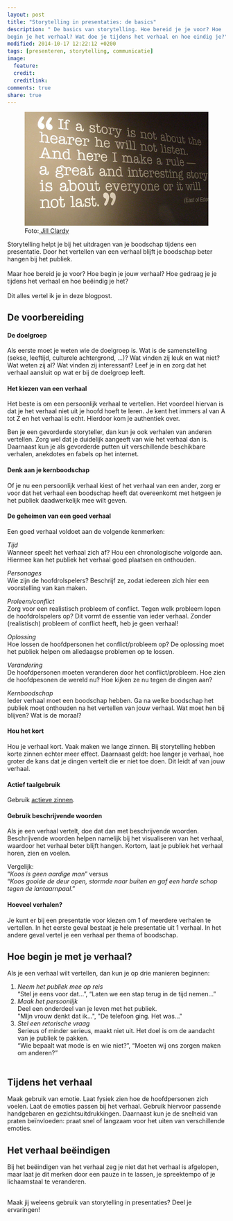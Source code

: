 ```yaml
---
layout: post
title: "Storytelling in presentaties: de basics"
description: " De basics van storytelling. Hoe bereid je je voor? Hoe
begin je het verhaal? Wat doe je tijdens het verhaal en hoe eindig je?"
modified: 2014-10-17 12:22:12 +0200
tags: [presenteren, storytelling, communicatie]
image:
  feature: 
  credit: 
  creditlink: 
comments: true
share: true
---
```


<figure>
<img src="/images/storytelling.jpg" alt="Het geheim van storytelling volgens John Steinbeck">
<figcaption>Foto:<a href="http://bit.ly/1tzi99k"> Jill Clardy</a>
</figcaption>
</figure>

Storytelling helpt je bij het uitdragen van je boodschap tijdens een
presentatie. Door het vertellen van een verhaal blijft je boodschap
beter hangen bij het publiek. <br><br>
Maar hoe bereid je je voor? Hoe begin je jouw
verhaal? Hoe gedraag je je tijdens het verhaal en hoe beëindig je het?<br><br>
Dit alles vertel ik je in deze blogpost. 


## De voorbereiding

#### De doelgroep
Als eerste moet je weten wie de doelgroep is. Wat is de samenstelling
(sekse, leeftijd, culturele achtergrond, …)? Wat vinden zij leuk en
wat niet? Wat weten zij al? Wat vinden zij interessant? Leef je in en
zorg dat het verhaal aansluit op wat er bij de doelgroep leeft.

#### Het kiezen van een verhaal
Het beste is om een persoonlijk verhaal te vertellen. Het voordeel
hiervan is dat je het verhaal niet uit je hoofd hoeft te leren. Je
kent het immers al van A tot Z en het verhaal is echt. Hierdoor kom je
authentiek over.

Ben je een gevorderde storyteller, dan kun je ook verhalen van anderen vertellen. Zorg wel dat je duidelijk aangeeft van wie het verhaal dan is. 
Daarnaast kun je als gevorderde putten uit verschillende beschikbare verhalen, anekdotes en fabels op het internet.

#### Denk aan je kernboodschap
Of je nu een persoonlijk verhaal kiest of het verhaal van een ander,
zorg er voor dat het verhaal een boodschap heeft dat overeenkomt met
hetgeen je het publiek daadwerkelijk mee wilt geven.

#### De geheimen van een goed verhaal
Een goed verhaal voldoet aan de volgende kenmerken:<br>

_Tijd_<br>
Wanneer speelt het verhaal zich af? Hou een chronologische volgorde
aan. Hiermee kan het publiek het verhaal goed plaatsen en
onthouden.<br>

_Personages_<br>
Wie zijn de hoofdrolspelers? Beschrijf ze, zodat iedereen zich hier
een voorstelling van kan maken.<br>

_Proleem/conflict_<br>
Zorg voor een realistisch probleem of conflict. 
Tegen welk probleem lopen de hoofdrolspelers op? Dit vormt de essentie
van ieder verhaal. Zonder (realistisch) probleem of conflict heeft,
heb je geen verhaal!<br>

_Oplossing_<br>
Hoe lossen de hoofdpersonen het conflict/probleem op? De oplossing
moet het publiek  helpen om alledaagse problemen op te lossen.<br>

_Verandering_<br>
De hoofdpersonen moeten veranderen door het conflict/probleem. Hoe
zien de hoofdpesonen de wereld nu? Hoe kijken ze nu tegen de dingen
aan?<br>

_Kernboodschap_<br>
Ieder verhaal moet een boodschap hebben. Ga na welke boodschap het
publiek moet onthouden na het vertellen van jouw verhaal. Wat moet hen
bij blijven? Wat is de moraal?<br>


#### Hou het kort
Hou je verhaal kort. Vaak maken we lange zinnen. Bij storytelling
hebben korte zinnen echter meer effect. Daarnaast geldt: hoe langer je
verhaal, hoe groter de kans dat je dingen vertelt die er niet toe
doen. Dit leidt af van jouw verhaal.

#### Actief taalgebruik
Gebruik <a href="http://www.taalwinkel.nl/taalhulp/gebruik-waar-mogelijk-actieve-zinnen/">actieve zinnen</a>. 

#### Gebruik beschrijvende woorden
Als je een verhaal vertelt, doe dat dan met beschrijvende
woorden. Beschrijvende woorden helpen namelijk bij het visualiseren
van het verhaal, waardoor het verhaal beter blijft hangen. Kortom,
laat je publiek het verhaal horen, zien en voelen.

Vergelijk:<br>
“_Koos is geen aardige man_” versus  <br>
“_Koos gooide de deur open, stormde naar buiten en gaf een harde schop tegen de lantaarnpaal_.”

#### Hoeveel verhalen?
Je kunt er bij een presentatie voor kiezen om 1 of meerdere verhalen
te vertellen. In het eerste geval bestaat je hele presentatie uit 1
verhaal. In het andere geval vertel je een verhaal per thema of
boodschap.

## Hoe begin je met je verhaal?
Als je een verhaal wilt vertellen, dan kun je op drie manieren
beginnen:<br>
<ol>
<li><i>Neem het publiek mee op reis</i><br>
“Stel je eens voor dat…”, “Laten we een stap terug in de tijd
nemen…” </li>
<li><i>Maak het persoonlijk</i><br>
Deel een onderdeel van je leven met het publiek.</li>
"MIjn vrouw denkt dat ik...", "De telefoon ging. Het was..."</li><br>
<li><i>Stel een retorische vraag</i><br>
Serieus of minder serieus, maakt niet uit. Het doel is om de aandacht
van je publiek te pakken.<br>
“Wie bepaalt wat mode is en wie niet?”,
“Moeten wij ons zorgen maken om anderen?”</li><br>
</ol>

## Tijdens het verhaal
Maak gebruik van emotie. Laat  fysiek zien hoe de hoofdpersonen zich
voelen. Laat de emoties passen bij het verhaal.  Gebruik hiervoor passende handgebaren en gezichtsuitdrukkingen. Daarnaast kun je de
snelheid van praten beïnvloeden: praat snel of langzaam voor het uiten
van verschillende emoties.

## Het verhaal beëindigen
Bij het beëindigen van het verhaal zeg je niet dat het verhaal is
afgelopen, maar laat je dit merken door een pauze in te lassen, je
spreektempo of je lichaamstaal te veranderen.
<br><br>

Maak jij weleens gebruik van storytelling in presentaties? Deel je ervaringen!







